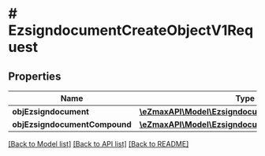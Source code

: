 # # EzsigndocumentCreateObjectV1Request

## Properties

Name | Type | Description | Notes
------------ | ------------- | ------------- | -------------
**objEzsigndocument** | [**\eZmaxAPI\Model\EzsigndocumentRequest**](EzsigndocumentRequest.md) |  | [optional] 
**objEzsigndocumentCompound** | [**\eZmaxAPI\Model\EzsigndocumentCompoundRequest**](EzsigndocumentCompoundRequest.md) |  | [optional] 

[[Back to Model list]](../../README.md#documentation-for-models) [[Back to API list]](../../README.md#documentation-for-api-endpoints) [[Back to README]](../../README.md)


